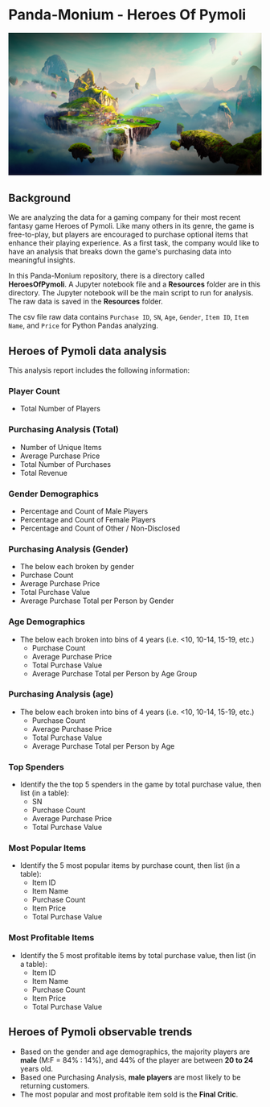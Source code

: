 # Panda-Monium - Heroes Of Pymoli

![Fantasy](https://github.com/PeiDay/Pandas-Challenge/blob/main/Fantasy.png)

## Background

We are analyzing the data for a gaming company for their most recent fantasy game Heroes of Pymoli. Like many others in its genre, the game is free-to-play, but players are encouraged to purchase optional items that enhance their playing experience. As a first task, the company would like to have an analysis that breaks down the game's purchasing data into meaningful insights.

In this Panda-Monium repository, there is a directory called **HeroesOfPymoli**. A Jupyter notebook file and a **Resources** folder are in this directory. The Jupyter notebook will be the main script to run for analysis. The raw data is saved in the **Resources** folder.

The csv file raw data contains `Purchase ID`, `SN`, `Age`, `Gender`, `Item ID`, `Item Name`, and `Price` for Python Pandas analyzing.


## Heroes of Pymoli data analysis

This analysis report includes the following information:

### Player Count

* Total Number of Players

### Purchasing Analysis (Total)

* Number of Unique Items
* Average Purchase Price
* Total Number of Purchases
* Total Revenue

### Gender Demographics

* Percentage and Count of Male Players
* Percentage and Count of Female Players
* Percentage and Count of Other / Non-Disclosed

### Purchasing Analysis (Gender)

* The below each broken by gender
* Purchase Count
* Average Purchase Price
* Total Purchase Value
* Average Purchase Total per Person by Gender

### Age Demographics

* The below each broken into bins of 4 years (i.e. &lt;10, 10-14, 15-19, etc.)
    * Purchase Count
    * Average Purchase Price
    * Total Purchase Value
    * Average Purchase Total per Person by Age Group

### Purchasing Analysis (age)

* The below each broken into bins of 4 years (i.e. &lt;10, 10-14, 15-19, etc.)
    * Purchase Count
    * Average Purchase Price
    * Total Purchase Value
    * Average Purchase Total per Person by Age

### Top Spenders

* Identify the the top 5 spenders in the game by total purchase value, then list (in a table):
    * SN
    * Purchase Count
    * Average Purchase Price
    * Total Purchase Value

### Most Popular Items

* Identify the 5 most popular items by purchase count, then list (in a table):
    * Item ID
    * Item Name
    * Purchase Count
    * Item Price
    * Total Purchase Value

### Most Profitable Items

* Identify the 5 most profitable items by total purchase value, then list (in a table):
    * Item ID
    * Item Name
    * Purchase Count
    * Item Price
    * Total Purchase Value

## Heroes of Pymoli observable trends

* Based on the gender and age demographics, the majority players are **male** (M:F = 84% : 14%), and 44% of the player are between **20 to 24** years old.
* Based one Purchasing Analysis, **male players** are most likely to be returning customers.
* The most popular and most profitable item sold is the **Final Critic**. 
    

